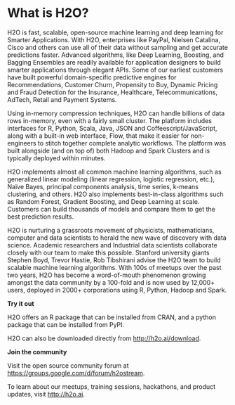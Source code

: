 # What is H2O?

H2O is fast, scalable, open-source machine learning and deep learning for Smarter Applications. With H2O, enterprises like PayPal, Nielsen Catalina, Cisco and others can use all of their data without sampling and get accurate predictions faster. Advanced algorithms, like Deep Learning, Boosting, and Bagging Ensembles are readily available for application designers to build smarter applications through elegant APIs. Some of our earliest customers have built powerful domain-specific predictive engines for Recommendations, Customer Churn, Propensity to Buy, Dynamic Pricing and Fraud Detection for the Insurance, Healthcare, Telecommunications, AdTech, Retail and Payment Systems.

Using in-memory compression techniques, H2O can handle billions of data rows in-memory, even with a fairly small cluster. The platform includes interfaces for R, Python, Scala, Java, JSON and Coffeescript/JavaScript, along with a built-in  web interface, Flow, that make it easier for non-engineers to stitch together complete analytic workflows. The platform was built alongside (and on top of) both Hadoop and Spark Clusters and is typically deployed within minutes.

H2O implements almost all common machine learning algorithms, such as generalized linear modeling (linear regression, logistic regression, etc.), Naïve Bayes, principal components analysis, time series, k-means clustering, and others. H2O also implements best-in-class algorithms such as Random Forest, Gradient Boosting, and Deep Learning at scale. Customers can build thousands of models and compare them to get the best prediction results.

H2O is nurturing a grassroots movement of physicists, mathematicians, computer and data scientists to herald the new wave of discovery with data science. Academic researchers and Industrial data scientists collaborate closely with our team to make this possible. Stanford university giants Stephen Boyd, Trevor Hastie, Rob Tibshirani advise the H2O team to build scalable machine learning algorithms. With 100s of meetups over the past two years, H2O has become a word-of-mouth phenomenon growing amongst the data community by a 100-fold and is now used by 12,000+ users, deployed in 2000+ corporations using R, Python, Hadoop and Spark.

**Try it out**

H2O offers an R package that can be installed from CRAN, and a python package that can be installed from PyPI.

H2O can also be downloaded directly from http://h2o.ai/download. 

**Join the community**

Visit the open source community forum at https://groups.google.com/d/forum/h2ostream. 

To learn about our meetups, training sessions, hackathons, and product updates, visit http://h2o.ai. 